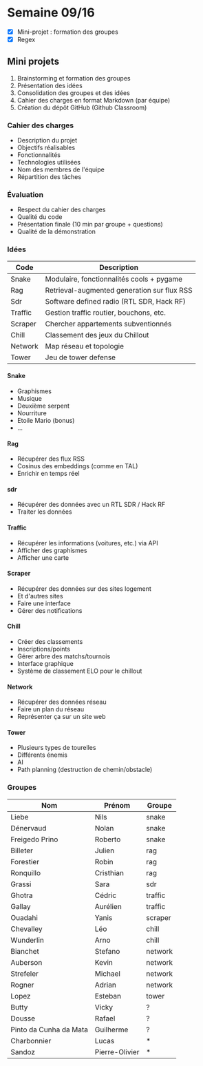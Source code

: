 # Semaine 09/16

- [x] Mini-projet : formation des groupes
- [x] Regex

## Mini projets

1. Brainstorming et formation des groupes
2. Présentation des idées
3. Consolidation des groupes et des idées
4. Cahier des charges en format Markdown (par équipe)
5. Création du dépôt GitHub (Github Classroom)

### Cahier des charges

- Description du projet
- Objectifs réalisables
- Fonctionnalités
- Technologies utilisées
- Nom des membres de l'équipe
- Répartition des tâches

### Évaluation

- Respect du cahier des charges
- Qualité du code
- Présentation finale (10 min par groupe + questions)
- Qualité de la démonstration

### Idées

| Code    | Description                                 |
| ------- | ------------------------------------------- |
| Snake   | Modulaire, fonctionnalités cools + pygame   |
| Rag     | Retrieval-augmented generation sur flux RSS |
| Sdr     | Software defined radio (RTL SDR, Hack RF)   |
| Traffic | Gestion traffic routier, bouchons, etc.     |
| Scraper | Chercher appartements subventionnés         |
| Chill   | Classement des jeux du Chillout             |
| Network | Map réseau et topologie                     |
| Tower   | Jeu de tower defense                        |

#### Snake

- Graphismes
- Musique
- Deuxième serpent
- Nourriture
- Etoile Mario (bonus)
- ...

#### Rag

- Récupérer des flux RSS
- Cosinus des embeddings (comme en TAL)
- Enrichir en temps réel

#### sdr

- Récupérer des données avec un RTL SDR / Hack RF
- Traiter les données

#### Traffic

- Récupérer les informations (voitures, etc.) via API
- Afficher des graphismes
- Afficher une carte

#### Scraper

- Récupérer des données sur des sites logement
- Et d'autres sites
- Faire une interface
- Gérer des notifications

#### Chill

- Créer des classements
- Inscriptions/points
- Gérer arbre des matchs/tournois
- Interface graphique
- Système de classement ELO pour le chillout

#### Network

- Récupérer des données réseau
- Faire un plan du réseau
- Représenter ça sur un site web

#### Tower

- Plusieurs types de tourelles
- Différents énemis
- AI
- Path planning (destruction de chemin/obstacle)

### Groupes

| Nom                    | Prénom         | Groupe  |
| ---------------------- | -------------- | ------- |
| Liebe                  | Nils           | snake   |
| Dénervaud              | Nolan          | snake   |
| Freigedo Prino         | Roberto        | snake   |
| Billeter               | Julien         | rag     |
| Forestier              | Robin          | rag     |
| Ronquillo              | Cristhian      | rag     |
| Grassi                 | Sara           | sdr     |
| Ghotra                 | Cédric         | traffic |
| Gallay                 | Aurélien       | traffic |
| Ouadahi                | Yanis          | scraper |
| Chevalley              | Léo            | chill   |
| Wunderlin              | Arno           | chill   |
| Bianchet               | Stefano        | network |
| Auberson               | Kevin          | network |
| Strefeler              | Michael        | network |
| Rogner                 | Adrian         | network |
| Lopez                  | Esteban        | tower   |
| Butty                  | Vicky          | ?       |
| Dousse                 | Rafael         | ?       |
| Pinto da Cunha da Mata | Guilherme      | ?       |
| Charbonnier            | Lucas          | *       |
| Sandoz                 | Pierre-Olivier | *       |

